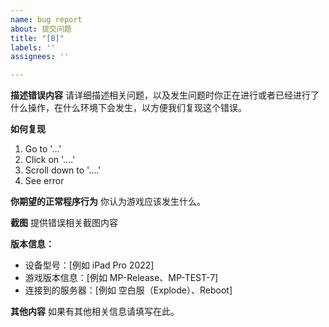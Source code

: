 ```yaml
---
name: bug report
about: 提交问题
title: "[B]"
labels: ''
assignees: ''

---
```


**描述错误内容**
请详细描述相关问题，以及发生问题时你正在进行或者已经进行了什么操作，在什么环境下会发生，以方便我们复现这个错误。

**如何复现**
1. Go to '...'
2. Click on '....'
3. Scroll down to '....'
4. See error

**你期望的正常程序行为**
你认为游戏应该发生什么。

**截图**
提供错误相关截图内容

**版本信息：**
 - 设备型号：[例如 iPad Pro 2022]
 - 游戏版本信息：[例如 MP-Release、MP-TEST-7]
 - 连接到的服务器：[例如 空白服（Explode）、Reboot]

**其他内容**
如果有其他相关信息请填写在此。
